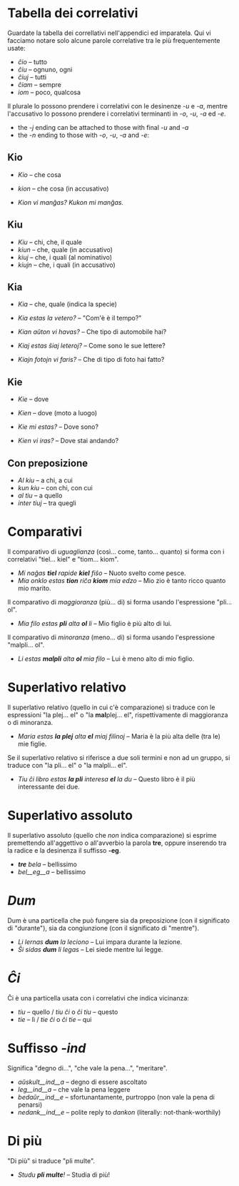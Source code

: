 # Tabella dei correlativi

Guardate la tabella dei correllativi nell'appendici ed imparatela. Qui vi facciamo notare solo alcune parole correlative tra le più frequentemente usate:

- *ĉio*  – tutto
- *ĉiu*  – ognuno, ogni
- *ĉiuj* – tutti
- *ĉiam* – sempre
- *iom*  – poco, qualcosa

Il plurale lo possono prendere i correlativi con le desinenze *-u* e *-a*, mentre l'accusativo lo possono prendere i correlativi terminanti in *-o*, *-u*, *-a* ed *-e*.

- the *-j* ending can be attached to those with final *-u* and *-a*
- the *-n* ending to those with *-o*, *-u*, *-a* and *-e*:

## Kio 

- *Kio* – che cosa
- *kion* – che cosa (in accusativo) 

- *Kion vi manĝas? Kukon mi manĝas.*

## Kiu
- *Kiu* – chi, che, il quale
- *kiun* – che, quale (in accusativo)
- *kiuj* – che, i quali (al nominativo)
- *kiujn* – che, i quali (in accusativo)

## Kia

- *Kia* – che, quale (indica la specie)

- *Kia estas la vetero?* – "Com'è è il tempo?"
- *Kian aŭton vi havas?* – Che tipo di automobile hai?
- *Kiaj estas ŝiaj leteroj?* – Come sono le sue lettere?
- *Kiajn fotojn vi faris?* – Che di tipo di foto hai fatto?

## Kie

- *Kie* – dove
- *Kien* – dove (moto a luogo)

- *Kie mi estas?* – Dove sono?
- *Kien vi iras?* – Dove stai andando?

## Con preposizione

- *Al kiu* – a chi, a cui
- *kun kiu* – con chi, con cui
- *al tiu* – a quello
- *inter tiuj* – tra quegli

# Comparativi

Il comparativo di *uguaglianza* (così... come, tanto... quanto) si forma con i correlativi "tiel... kiel" e "tiom... kiom".

- *Mi naĝas __tiel__ rapide __kiel__ fiŝo* – Nuoto svelto come pesce.
- *Mia onklo estas __tion__ riĉa __kiom__ mia edzo* – Mio zio è tanto ricco quanto mio marito.

Il comparativo di *maggioranza* (più... di) si forma usando l'espressione "pli... ol".

- *Mia filo estas __pli__ alta __ol__ li* – Mio figlio è più alto di lui.

Il comparativo di *minoranza* (meno... di) si forma usando l'espressione "malpli... ol".

- *Li estas __malpli__ alta __ol__ mia filo* – Lui è meno alto di mio figlio.

# Superlativo relativo

Il superlativo relativo (quello in cui c'è comparazione) si traduce con le espressioni "la plej... el" o "la **mal**plej... el", rispettivamente di maggioranza o di minoranza.

- *Maria estas __la plej__ alta __el__ miaj filinoj* – Maria è la più alta delle (tra le) mie figlie.

Se il superlativo relativo si riferisce a due soli termini e non ad un gruppo, si traduce con "la pli... el" o "la malpli... el".

- *Tiu ĉi libro estas __la pli__ interesa __el__ la du* – Questo libro è il più interessante dei due.

# Superlativo assoluto

Il superlativo assoluto (quello che *non* indica comparazione) si esprime premettendo all'aggettivo o all'avverbio la parola **tre**, oppure inserendo tra la radice e la desinenza il suffisso **-eg**.

- *__tre__ bela* – bellissimo
- *bel__eg__a*  – bellissimo

# *Dum* 

Dum è una particella che può fungere sia da preposizione (con il significato di "durante"), sia da congiunzione (con il significato di "mentre").

- *Li lernas __dum__ la leciono* – Lui impara durante la lezione.
- *Ŝi sidas __dum__ li legas*    – Lei siede mentre lui legge.

# *Ĉi*

Ĉi è una particella usata con i correlativi che indica vicinanza:

- *tiu* – quello / *tiu ĉi* o *ĉi tiu* – questo
- *tie* – lì     / *tie ĉi* o *ĉi tie* – qui

# Suffisso *-ind*

Significa "degno di...", "che vale la pena...", "meritare".

- *aŭskult__ind__a* – degno di essere ascoltato
- *leg__ind__a*     – che vale la pena leggere
- *bedaŭr__ind__e*  – sfortunantamente, purtroppo (non vale la pena di penarsi)
- *nedank__ind__e*  – polite reply to *dankon* (literally: not-thank-worthily)

# Di più

"Di più" si traduce "pli multe".

- *Studu __pli multe__!* – Studia di più!
 
